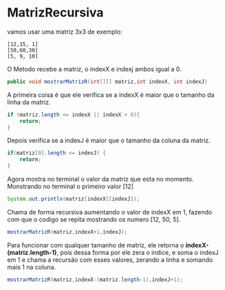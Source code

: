# MatrizRecursiva
vamos usar uma matriz 3x3 de exemplo:
~~~~
[12,15, 1]
[50,60,30]
[5, 9, 10]
~~~~
O Metodo recebe a matriz, o indexX e indexj ambos igual a 0.
~~~java
public void mostrarMatrizR(int[][] matriz,int indexX, int indexJ)
~~~
A primeira coisa é que ele verifica se a indexX é maior que o tamanho da linha da matriz.
~~~java
if (matriz.length <= indexX || indexX < 0){
    return;
}
~~~
Depois verifica se a indexJ é maior que o tamanho da coluna da matriz.
~~~java
if(matriz[0].length <= indexJ) {
    return;
}
~~~
Agora mostra no terminal o valor da matriz que esta no momento.
Monstrando no terminal o primeiro valor [12]
~~~java
System.out.println(matriz[indexX][indexJ]);
~~~
Chama de forma recursiva aumentando o valor de indexX em 1, fazendo com que o codigo se repita mostrando os numero [12, 50, 5].
~~~java
mostrarMatrizR(matriz,indexX+1,indexJ);
~~~
Para funcionar com qualquer tamanho de matriz, ele retorna o **indexX-(matriz.length-1)**, pois dessa forma por ele zera o indice, e soma o indexJ em 1 e chama a recursão com esses valores, zerando a linha e somando mais 1 na coluna.
~~~java
mostrarMatrizR(matriz,indexX-(matriz.length-1),indexJ+1);

~~~